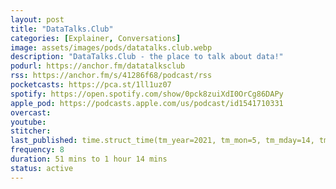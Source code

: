 ```yaml
---
layout: post
title: "DataTalks.Club"
categories: [Explainer, Conversations]
image: assets/images/pods/datatalks.club.webp
description: "DataTalks.Club - the place to talk about data!"
podurl: https://anchor.fm/datatalksclub
rss: https://anchor.fm/s/41286f68/podcast/rss
pocketcasts: https://pca.st/1ll1uz07
spotify: https://open.spotify.com/show/0pck8zuiXdI0OrCg86DAPy
apple_pod: https://podcasts.apple.com/us/podcast/id1541710331
overcast:
youtube:
stitcher:
last_published: time.struct_time(tm_year=2021, tm_mon=5, tm_mday=14, tm_hour=17, tm_min=0, tm_sec=0, tm_wday=4, tm_yday=134, tm_isdst=0)
frequency: 8
duration: 51 mins to 1 hour 14 mins
status: active
---
```

